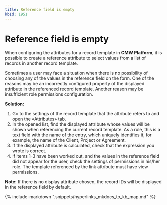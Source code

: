 ```yaml
---
title: Reference field is empty
kbId: 1951
---
```



# Reference field is empty

When configuring the attributes for a record template in **CMW Platform**, it is possible to create a reference attribute to select values from a list of records in another record template.

Sometimes a user may face a situation when there is no possibility of choosing any of the values in the reference field on the form. One of the reasons may be an incorrectly configured property of the displayed attribute in the referenced record template. Another reason may be insufficient role permissions configuration.

**Solution:**

1. Go to the settings of the record template that the attribute refers to and open the «Attributes» tab.
2. In the opened list, find the displayed attribute whose values ​​will be shown when referencing the current record template. As a rule, this is a text field with the name of the entry, which uniquely identifies it, for example, the name of the Client, Project or Agreement.
3. If the displayed attribute is calculated, check that the expression you wrote is correct.
4. If items 1-3 have been worked out, and the values ​​in the reference field did not appear for the user, check the settings of permissions in his/her role. The template referenced by the link attribute must have view permissions.

**Note:** If there is no display attribute chosen, the record IDs will be displayed in the reference field by default.

{% include-markdown ".snippets/hyperlinks_mkdocs_to_kb_map.md" %}
